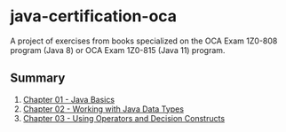 # java-certification-oca

A project of exercises from books specialized on the OCA Exam 1Z0-808 program (Java 8) or OCA Exam 1Z0-815 (Java 11) program.

## Summary

1. [Chapter 01 - Java Basics](https://github.com/mariazevedo88/java-certification-oca/blob/master/src/main/java/io/github/mariazevedo88/javaoca/chp/one/INDEX.md)
2. [Chapter 02 - Working with Java Data Types](https://github.com/mariazevedo88/java-certification-oca/blob/master/src/main/java/io/github/mariazevedo88/javaoca/chp/two/INDEX.md)
3. [Chapter 03 - Using Operators and Decision Constructs](https://github.com/mariazevedo88/java-certification-oca/blob/master/src/main/java/io/github/mariazevedo88/javaoca/chp/three/INDEX.md)

